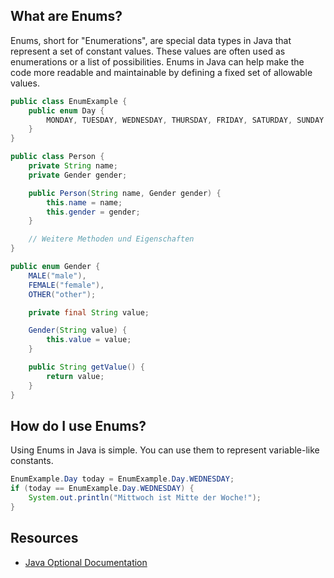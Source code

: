 ## What are Enums?
Enums, short for "Enumerations", are special data types in Java that represent a set of constant values. These values are often used as enumerations or a list of possibilities. Enums in Java can help make the code more readable and maintainable by defining a fixed set of allowable values.

```java
public class EnumExample {
    public enum Day {
        MONDAY, TUESDAY, WEDNESDAY, THURSDAY, FRIDAY, SATURDAY, SUNDAY
    }
}
```

```java
public class Person {
    private String name;
    private Gender gender;

    public Person(String name, Gender gender) {
        this.name = name;
        this.gender = gender;
    }

    // Weitere Methoden und Eigenschaften
}
```

```java
public enum Gender {
    MALE("male"),
    FEMALE("female"),
    OTHER("other");

    private final String value;

    Gender(String value) {
        this.value = value;
    }

    public String getValue() {
        return value;
    }
}
```

## How do I use Enums?
Using Enums in Java is simple. You can use them to represent variable-like constants.

```java
EnumExample.Day today = EnumExample.Day.WEDNESDAY;
if (today == EnumExample.Day.WEDNESDAY) {
    System.out.println("Mittwoch ist Mitte der Woche!");
}
```


## Resources
- [Java Optional Documentation](https://docs.oracle.com/en/java/javase/16/docs/api/java.base/java/util/Optional.html)



